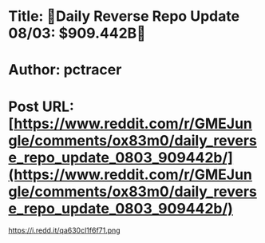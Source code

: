 # Title: 🔴Daily Reverse Repo Update 08/03: $909.442B🔴
# Author: pctracer
# Post URL: [https://www.reddit.com/r/GMEJungle/comments/ox83m0/daily_reverse_repo_update_0803_909442b/](https://www.reddit.com/r/GMEJungle/comments/ox83m0/daily_reverse_repo_update_0803_909442b/)


https://i.redd.it/qa630cl1f6f71.png